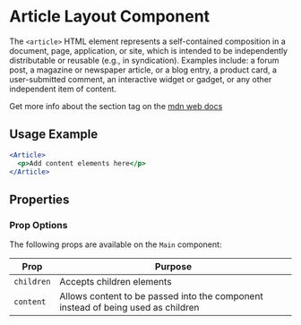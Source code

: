 # Article Layout Component

The `<article>` HTML element represents a self-contained composition in a document, page, application, or site, which is intended to be independently distributable or reusable (e.g., in syndication). Examples include: a forum post, a magazine or newspaper article, or a blog entry, a product card, a user-submitted comment, an interactive widget or gadget, or any other independent item of content.

Get more info about the section tag on the [mdn web docs](https://developer.mozilla.org/en-US/docs/Web/HTML/Element/article)

## Usage Example

```jsx
<Article>
  <p>Add content elements here</p>
</Article>
```

## Properties

### Prop Options

The following props are available on the `Main` component:

| Prop       | Purpose                                                                          |
| ---------- | -------------------------------------------------------------------------------- |
| `children` | Accepts children elements                                                        |
| `content`  | Allows content to be passed into the component instead of being used as children |

